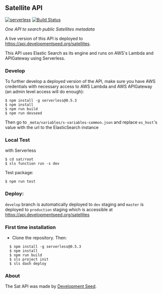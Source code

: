 ## Satellite API

[![serverless](http://public.serverless.com/badges/v3.svg)](http://www.serverless.com)
[![Build Status](https://travis-ci.org/sat-utils/sat-api.svg?branch=develop)](https://travis-ci.org/sat-utils/sat-api)

*One API to search public Satellites metadata*

A live version of this API is deployed to https://api.developmentseed.org/satellites.

This API uses Elastic Search as its engine and runs on AWS's Lambda and APIGateway using Serverless.

### Develop

To further develop a deployed version of the API, make sure you have AWS credentials with necessary access to AWS Lambda and AWS APIGateway (an admin level access will do enough):

    $ npm install -g serverless@0.5.3
    $ npm install
    $ npm run build
    $ npm run devseed

Then go to `_meta/variables/s-variables-common.json` and replace `es_host`'s value with the url to the ElasticSearch instance

### Local Test

with Serverless

    $ cd sat/root
    $ sls function run -s dev

Test package:

    $ npm run test

### Deploy:

`develop` branch is automatically deployed to `dev` staging and `master` is deployed to `production` staging which is accessible at https://api.developmentseed.org/satellites


### First time installation

- Clone the repository. Then:

```
  $ npm install -g serverless@0.5.3
  $ npm install
  $ npm run build
  $ sls project init
  $ sls dash deploy
```

### About
The Sat API was made by [Development Seed](http://developmentseed.org).